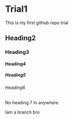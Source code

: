 # Trial1
This is my first github repo trial

## Heading2
### Heading3
#### Heading4
##### Heading5
###### Heading6
No heading 7 in anywhere

Iam a branch bro
